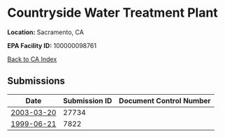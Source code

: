 # Countryside Water Treatment Plant

**Location:** Sacramento, CA

**EPA Facility ID:** 100000098761

[Back to CA Index](../../index.md)

## Submissions

| Date | Submission ID | Document Control Number |
|------|--------------|-------------------------|
| [2003-03-20](submissions/27734.md) | 27734 |  |
| [1999-06-21](submissions/7822.md) | 7822 |  |
